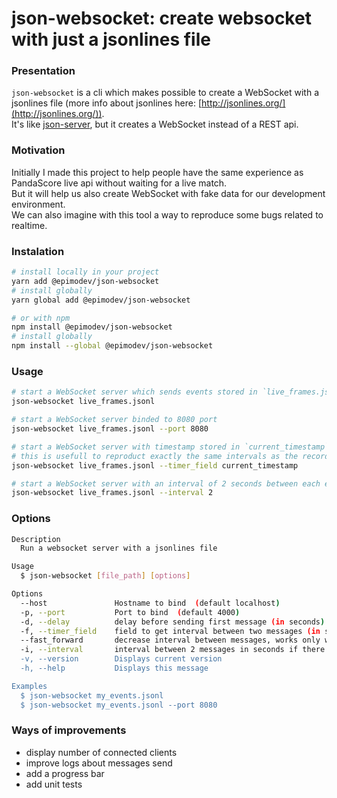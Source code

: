 # json-websocket: create websocket with just a jsonlines file

### Presentation

`json-websocket` is a cli which makes possible to create a WebSocket with a jsonlines file (more info about jsonlines here: [http://jsonlines.org/](http://jsonlines.org/)).  
It's like [json-server](https://github.com/typicode/json-server), but it creates a WebSocket instead of a REST api.

### Motivation

Initially I made this project to help people have the same experience as PandaScore live api without waiting for a live match.  
But it will help us also create WebSocket with fake data for our development environment.  
We can also imagine with this tool a way to reproduce some bugs related to realtime.

### Instalation

```sh
# install locally in your project
yarn add @epimodev/json-websocket
# install globally
yarn global add @epimodev/json-websocket

# or with npm
npm install @epimodev/json-websocket
# install globally
npm install --global @epimodev/json-websocket
```

### Usage

```sh
# start a WebSocket server which sends events stored in `live_frames.jsonl` (jsonl is the extension for jsonlines files)
json-websocket live_frames.jsonl

# start a WebSocket server binded to 8080 port
json-websocket live_frames.jsonl --port 8080

# start a WebSocket server with timestamp stored in `current_timestamp` field of each line
# this is usefull to reproduct exactly the same intervals as the recorded WebSocket
json-websocket live_frames.jsonl --timer_field current_timestamp

# start a WebSocket server with an interval of 2 seconds between each event sent
json-websocket live_frames.jsonl --interval 2
```

### Options
```sh
Description
  Run a websocket server with a jsonlines file

Usage
  $ json-websocket [file_path] [options]

Options
  --host               Hostname to bind  (default localhost)
  -p, --port           Port to bind  (default 4000)
  -d, --delay          delay before sending first message (in seconds)  (default 0)
  -f, --timer_field    field to get interval between two messages (in seconds)
  --fast_forward       decrease interval between messages, works only with timer_field (value is a factor)  (default 1)
  -i, --interval       interval between 2 messages in seconds if there isn't any field giving the information  (default 1)
  -v, --version        Displays current version
  -h, --help           Displays this message

Examples
  $ json-websocket my_events.jsonl
  $ json-websocket my_events.jsonl --port 8080
```

### Ways of improvements
- display number of connected clients
- improve logs about messages send
- add a progress bar
- add unit tests
